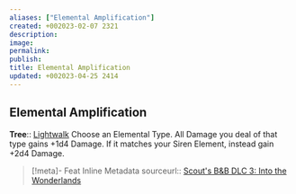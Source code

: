 ```yaml
---
aliases: ["Elemental Amplification"]
created: +002023-02-07 2321
description: 
image: 
permalink: 
publish: 
title: Elemental Amplification
updated: +002023-04-25 2414
---
```


## Elemental Amplification

**Tree**:: [Lightwalk](Lightwalk.md)
Choose an Elemental Type.
All Damage you deal of that type gains +1d4 Damage.
If it matches your Siren Element, instead gain +2d4 Damage.

> [!meta]- Feat Inline Metadata
> sourceurl:: [Scout's B&B DLC 3: Into the Wonderlands](https://docs.google.com/document/d/1MLOgrWwcLNTnP9PuXrKiLImy7SUh4hXO8arVUAlmdp0/edit)
